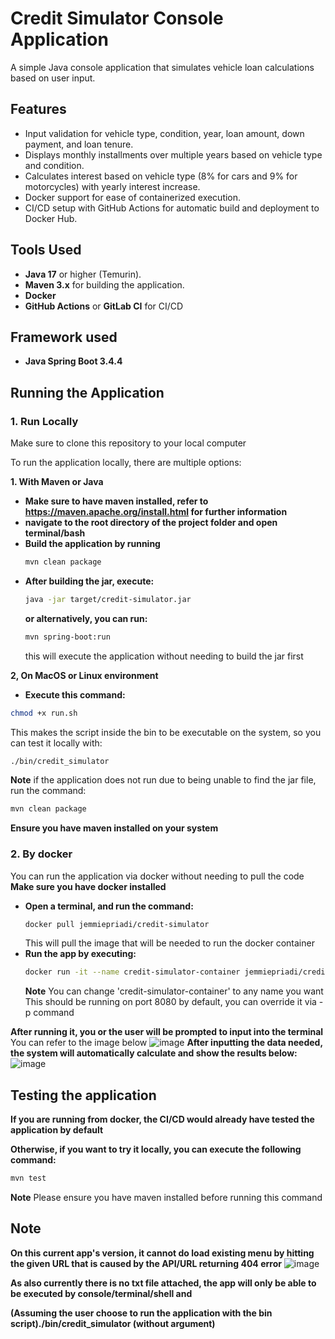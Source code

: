 # Credit Simulator Console Application

A simple Java console application that simulates vehicle loan calculations based on user input.

## Features

- Input validation for vehicle type, condition, year, loan amount, down payment, and loan tenure.
- Displays monthly installments over multiple years based on vehicle type and condition.
- Calculates interest based on vehicle type (8% for cars and 9% for motorcycles) with yearly interest increase.
- Docker support for ease of containerized execution.
- CI/CD setup with GitHub Actions for automatic build and deployment to Docker Hub.

## Tools Used

- **Java 17** or higher (Temurin).
- **Maven 3.x** for building the application.
- **Docker**
- **GitHub Actions** or **GitLab CI** for CI/CD

## Framework used
- **Java Spring Boot 3.4.4**

## Running the Application

### 1. Run Locally
Make sure to clone this repository to your local computer

To run the application locally, there are multiple options:

**1. With Maven or Java**
- **Make sure to have maven installed, refer to https://maven.apache.org/install.html for further information**
- **navigate to the root directory of the project folder and open terminal/bash**
- **Build the application by running**
  ```bash
  mvn clean package
- **After building the jar, execute:**
  ```bash
  java -jar target/credit-simulator.jar
  ```
  **or alternatively, you can run:**
  ```bash
  mvn spring-boot:run
  ```
  this will execute the application without needing to build the jar first

**2, On MacOS or Linux environment**
- **Execute this command:**
```bash
chmod +x run.sh
```
This makes the script inside the bin to be executable on the system, so you can test it locally with:
```bash
./bin/credit_simulator
```
**Note**
if the application does not run due to being unable to find the jar file, run the command:
```bash
mvn clean package
```
**Ensure you have maven installed on your system**



### 2. By docker ###
You can run the application via docker without needing to pull the code
**Make sure you have docker installed**
- **Open a terminal, and run the command:**
  ```bash
  docker pull jemmiepriadi/credit-simulator
  ```
  This will pull the image that will be needed to run the docker container
- **Run the app by executing:**
  ```bash
  docker run -it --name credit-simulator-container jemmiepriadi/credit-simulator
  ```
  **Note**
  You can change 'credit-simulator-container' to any name you want
  This should be running on port 8080 by default, you can override it via -p command



**After running it, you or the user will be prompted to input into the terminal**  
You can refer to the image below
![image](https://github.com/user-attachments/assets/c0447874-5d64-4d33-bdbe-e84f9b7c1de5)
**After inputting the data needed, the system will automatically calculate and show the results below:**
![image](https://github.com/user-attachments/assets/27390866-7946-4dcd-b3c9-ae8cfd228514)

## Testing the application
**If you are running from docker, the CI/CD would already have tested the application by default**


**Otherwise, if you want to try it locally, you can execute the following command:**
```bash
mvn test
```
**Note** Please ensure you have maven installed before running this command





## Note
**On this current app's version, it cannot do load existing menu by hitting the given URL that is caused by the API/URL returning 404 error**
![image](https://github.com/user-attachments/assets/c49bba1f-90d5-4adf-8c2c-41378d5475e1)


**As also currently there is no txt file attached, the app will only be able to be executed by console/terminal/shell and**

**(Assuming the user choose to run the application with the bin script)./bin/credit_simulator (without argument)**
